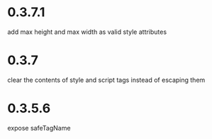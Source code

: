# 0.3.7.1

add max height and max width as valid style attributes

# 0.3.7

clear the contents of style and script tags instead of escaping them

# 0.3.5.6

expose safeTagName
